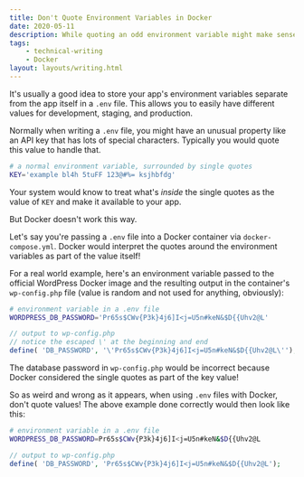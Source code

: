 ```yaml
---
title: Don't Quote Environment Variables in Docker
date: 2020-05-11
description: While quoting an odd environment variable might make sense to deal with special characters normally, Docker just assumes the quotes are part of the value.
tags: 
    - technical-writing
    - Docker
layout: layouts/writing.html
---
```


It's usually a good idea to store your app's environment variables separate from the app itself in a `.env` file. This allows you to easily have different values for development, staging, and production.

Normally when writing a `.env` file, you might have an unusual property like an API key that has lots of special characters. Typically you would quote this value to handle that.

```bash
# a normal environment variable, surrounded by single quotes
KEY='example bl4h 5tuFF 123@#%= ksjhbfdg'
```

Your system would know to treat what's *inside* the single quotes as the value of `KEY` and make it available to your app.

But Docker doesn't work this way.

Let's say you're passing a `.env` file into a Docker container via `docker-compose.yml`. Docker would interpret the quotes around the environment variables as part of the value itself!

For a real world example, here's an environment variable passed to the official WordPress Docker image and the resulting output in the container's `wp-config.php` file (value is random and not used for anything, obviously):

```bash
# environment variable in a .env file
WORDPRESS_DB_PASSWORD='Pr65s$CWv{P3k}4j6]I<j=U5n#keN&$D{{Uhv2@L'
```

```php
// output to wp-config.php
// notice the escaped \' at the beginning and end
define( 'DB_PASSWORD', '\'Pr65s$CWv{P3k}4j6]I<j=U5n#keN&$D{{Uhv2@L\'');
```

The database password in `wp-config.php` would be incorrect because Docker considered the single quotes as part of the key value!

So as weird and wrong as it appears, when using `.env` files with Docker, don't quote values! The above example done correctly would then look like this:

```bash
# environment variable in a .env file
WORDPRESS_DB_PASSWORD=Pr65s$CWv{P3k}4j6]I<j=U5n#keN&$D{{Uhv2@L
```

```php
// output to wp-config.php
define( 'DB_PASSWORD', 'Pr65s$CWv{P3k}4j6]I<j=U5n#keN&$D{{Uhv2@L');
```